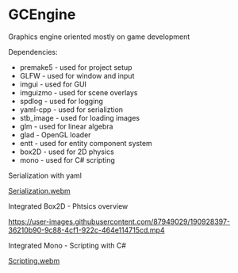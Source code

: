 # GCEngine
Graphics engine oriented mostly on game development

Dependencies:
- premake5 - used for project setup
- GLFW - used for window and input
- imgui - used for GUI
- imguizmo - used for scene overlays
- spdlog - used for logging
- yaml-cpp - used for serializtion
- stb_image - used for loading images
- glm - used for linear algebra
- glad - OpenGL loader
- entt - used for entity component system
- box2D - used for 2D physics
- mono - used for C# scripting


Serialization with yaml

[Serialization.webm](https://user-images.githubusercontent.com/87949029/190928550-e42494c3-6cde-46d1-a8dc-f924d07a7c35.webm)


Integrated Box2D - Phtsics overview

https://user-images.githubusercontent.com/87949029/190928397-36210b90-9c88-4cf1-922c-464e114715cd.mp4


Integrated Mono - Scripting with C#

[Scripting.webm](https://user-images.githubusercontent.com/87949029/190928100-eaee47b7-642f-458f-9888-b39f01a89166.webm)
